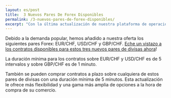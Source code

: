 ```yaml
---
layout: es/post
title:  3 Nuevos Pares De Forex Disponibles
permalink: /3-nuevos-pares-de-forex-disponibles/
excerpt: "Con la última actualización de nuestra plataforma de operaciones, los contratos spread ya están disponibles en los mercados seleccionados. "
---
```



Debido a la demanda popular, hemos añadido a nuestra oferta los siguientes pares Forex: EUR/CHF, USD/CHF y GBP/CHF. [Eche un vistazo a los contratos disponibles para estos tres nuevos pares de divisas ahora](https://binary.com/d/trade.cgi?market=forex&time=5m&form_name=risefall&expiry_type=duration&amount_type=payout&H=S0P&currency=USD&underlying_symbol=frxEURCHF&amount=100&date_start=now&type=CALL&L=S0P&l=ES&utm_source=blog&utm_medium=social&utm_campaign=whatsnew)!

La duración mínima para los contratos sobre EUR/CHF y USD/CHF es de 5 intervalos y sobre GBP/CHF es de 1 minuto.

También se pueden comprar contratos a plazo sobre cualquiera de estos pares de divisas con una duración mínima de 5 minutos. Esta actualización le ofrece más flexibilidad y una gama más amplia de opciones a la hora de compra de su comercio.
